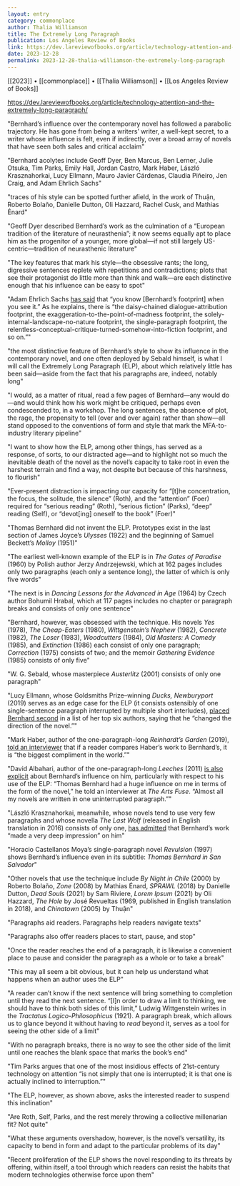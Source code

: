 ```yaml
---
layout: entry
category: commonplace
author: Thalia Williamson
title: The Extremely Long Paragraph
publication: Los Angeles Review of Books
link: https://dev.lareviewofbooks.org/article/technology-attention-and-the-extremely-long-paragraph/
date: 2023-12-28
permalink: 2023-12-28-thalia-williamson-the-extremely-long-paragraph
---
```


[[2023]] • [[commonplace]] • [[Thalia Williamson]] • [[Los Angeles Review of Books]]

https://dev.lareviewofbooks.org/article/technology-attention-and-the-extremely-long-paragraph/

"Bernhard’s influence over the contemporary novel has followed a parabolic trajectory. He has gone from being a writers’ writer, a well-kept secret, to a writer whose influence is felt, even if indirectly, over a broad array of novels that have seen both sales and critical acclaim"

"Bernhard acolytes include Geoff Dyer, Ben Marcus, Ben Lerner, Julie Otsuka, Tim Parks, Emily Hall, Jordan Castro, Mark Haber, László Krasznahorkai, Lucy Ellmann, Mauro Javier Cárdenas, Claudia Piñeiro, Jen Craig, and Adam Ehrlich Sachs"

"traces of his style can be spotted further afield, in the work of Thuận, Roberto Bolaño, Danielle Dutton, Oli Hazzard, Rachel Cusk, and Mathias Énard"

"Geoff Dyer described Bernhard’s work as the culmination of a “European tradition of the literature of neurasthenia”; it now seems equally apt to place him as the progenitor of a younger, more global—if not still largely US-centric—tradition of neurasthenic literature"

"The key features that mark his style—the obsessive rants; the long, digressive sentences replete with repetitions and contradictions; plots that see their protagonist do little more than think and walk—are each distinctive enough that his influence can be easy to spot"

"Adam Ehrlich Sachs [has said](https://www.hobartpulp.com/web_features/an-interview-with-adam-ehrlich-sachs) that “you know [Bernhard’s footprint] when you see it.” As he explains, there is “the daisy-chained dialogue-attribution footprint, the exaggeration-to-the-point-of-madness footprint, the solely-internal-landscape-no-nature footprint, the single-paragraph footprint, the relentless-conceptual-critique-turned-somehow-into-fiction footprint, and so on.”"

"the most distinctive feature of Bernhard’s style to show its influence in the contemporary novel, and one often deployed by Sebald himself, is what I will call the Extremely Long Paragraph (ELP), about which relatively little has been said—aside from the fact that his paragraphs are, indeed, notably long"

"I would, as a matter of ritual, read a few pages of Bernhard—any would do—and would think how his work might be critiqued, perhaps even condescended to, in a workshop. The long sentences, the absence of plot, the rage, the propensity to tell (over and over again) rather than show—all stand opposed to the conventions of form and style that mark the MFA-to-industry literary pipeline"

"I want to show how the ELP, among other things, has served as a response, of sorts, to our distracted age—and to highlight not so much the inevitable death of the novel as the novel’s capacity to take root in even the harshest terrain and find a way, not despite but because of this harshness, to flourish"

"Ever-present distraction is impacting our capacity for “[t]he concentration, the focus, the solitude, the silence” (Roth), and the “attention” (Foer) required for “serious reading” (Roth), “serious fiction” (Parks), “deep” reading (Self), or “devot[ing] oneself to the book” (Foer)"

"Thomas Bernhard did not invent the ELP. Prototypes exist in the last section of James Joyce’s *Ulysses* (1922) and the beginning of Samuel Beckett’s *Molloy* (1951)"

"The earliest well-known example of the ELP is in *The Gates of Paradise* (1960) by Polish author Jerzy Andrzejewski, which at 162 pages includes only two paragraphs (each only a sentence long), the latter of which is only five words"

"The next is in *Dancing Lessons for the Advanced in Age* (1964) by Czech author Bohumil Hrabal, which at 117 pages includes no chapter or paragraph breaks and consists of only one sentence"

"Bernhard, however, was obsessed with the technique. His novels *Yes* (1978), *The Cheap-Eaters* (1980), *Wittgenstein’s Nephew* (1982), *Concrete* (1982), *The Loser* (1983), *Woodcutters* (1984), *Old Masters: A Comedy* (1985), and *Extinction* (1986) each consist of only one paragraph; *Correction* (1975) consists of two; and the memoir *Gathering Evidence* (1985) consists of only five"

"W. G. Sebald, whose masterpiece *Austerlitz* (2001) consists of only one paragraph"

"Lucy Ellmann, whose Goldsmiths Prize–winning *Ducks, Newburyport* (2019) serves as an edge case for the ELP (it consists ostensibly of one single-sentence paragraph interrupted by multiple short interludes), [placed Bernhard second](https://www.shelf-awareness.com/issue.html?issue=3573#m45674.) in a list of her top six authors, saying that he “changed the direction of the novel.”"

"Mark Haber, author of the one-paragraph-long *Reinhardt’s Garden* (2019), [told an interviewer](https://tinhouse.com/transcript/between-the-covers-mark-haber-interview/) that if a reader compares Haber’s work to Bernhard’s, it is “the biggest compliment in the world.”"

"David Albahari, author of the one-paragraph-long *Leeches* (2011) [is also explicit](https://artsfuse.org/113991/fuse-interview-david-albaharis-globetrotter-the-postmodern-emigre-blues/) about Bernhard’s influence on him, particularly with respect to his use of the ELP: “Thomas Bernhard had a huge influence on me in terms of the form of the novel,” he told an interviewer at *The Arts Fuse*. “Almost all my novels are written in one uninterrupted paragraph.”"

"László Krasznahorkai, meanwhile, whose novels tend to use very few paragraphs and whose novella *The Last Wolf* (released in English translation in 2016) consists of only one, [has admitted](https://www.musicandliterature.org/features/2013/12/11/a-conversation-with-lszl-krasznahorkai) that Bernhard’s work “made a very deep impression” on him"

"Horacio Castellanos Moya’s single-paragraph novel *Revulsion* (1997) shows Bernhard’s influence even in its subtitle: *Thomas Bernhard in San Salvador*"

"Other novels that use the technique include *By Night in Chile* (2000) by Roberto Bolaño, *Zone* (2008) by Mathias Énard, *SPRAWL* (2018) by Danielle Dutton, *Dead Souls* (2021) by Sam Riviere, *Lorem Ipsum* (2021) by Oli Hazzard, *The Hole* by José Revueltas (1969, published in English translation in 2018), and *Chinatown* (2005) by Thuận"

"Paragraphs aid readers. Paragraphs help readers navigate texts"

"Paragraphs also offer readers places to start, pause, and stop"

"Once the reader reaches the end of a paragraph, it is likewise a convenient place to pause and consider the paragraph as a whole or to take a break"

"This may all seem a bit obvious, but it can help us understand what happens when an author uses the ELP"

"A reader can’t know if the next sentence will bring something to completion until they read the next sentence. “[I]n order to draw a limit to thinking, we should have to think both sides of this limit,” Ludwig Wittgenstein writes in the *Tractatus Logico-Philosophicus* (1921). A paragraph break, which allows us to glance beyond it without having to *read* beyond it, serves as a tool for seeing the other side of a limit"

"With no paragraph breaks, there is no way to see the other side of the limit until one reaches the blank space that marks the book’s end"

"Tim Parks argues that one of the most insidious effects of 21st-century technology on attention “is not simply that one is interrupted; it is that one is actually inclined to interruption.”"

"The ELP, however, as shown above, asks the interested reader to suspend this inclination"

"Are Roth, Self, Parks, and the rest merely throwing a collective millenarian fit? Not quite"

"What these arguments overshadow, however, is the novel’s versatility, its capacity to bend in form and adapt to the particular problems of its day"

"Recent proliferation of the ELP shows the novel responding to its threats by offering, within itself, a tool through which readers can resist the habits that modern technologies otherwise force upon them"
